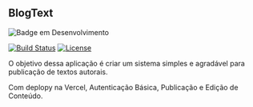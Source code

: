 ## BlogText

![Badge em Desenvolvimento](http://img.shields.io/static/v1?label=STATUS&message=EM%20DESENVOLVIMENTO&color=BLUE&style=for-the-badge)
<p align="left">
<a href="https://github.com/laravel/framework/actions"><img src="https://github.com/laravel/framework/workflows/tests/badge.svg" alt="Build Status"></a>
<!-- <a href="https://packagist.org/packages/laravel/framework"><img src="https://img.shields.io/packagist/dt/laravel/framework" alt="Total Downloads"></a>
<a href="https://packagist.org/packages/laravel/framework"><img src="https://img.shields.io/packagist/v/laravel/framework" alt="Latest Stable Version"></a> -->
<a href="https://packagist.org/packages/laravel/framework"><img src="https://img.shields.io/packagist/l/laravel/framework" alt="License"></a>
</p>

<p> O objetivo dessa aplicação é criar um sistema simples e agradável para publicação de textos autorais. </p>
<p> Com deplopy na Vercel, Autenticação Básica, Publicação e Edição de Conteúdo. </p>
